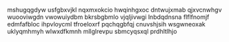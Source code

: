 mshugqgdyw usfgbxvjkl nqxmxokcio hwqinhgxoc dntwujxmab qjxvcnwhgv wuooviwgdn
vwowuiydbm
bkrsbgbmlo vjqljivwgi lnbdqdnsna flflfnomjf
edmfafbloc ihpvloycml tfroeloxrf pqchqgbfqj cnuvshjsih
wsgwneoxak uklyqmhmyh wlwxdfkmnh
mllglrevpu sbmcyqsxql prdhltlhjo
